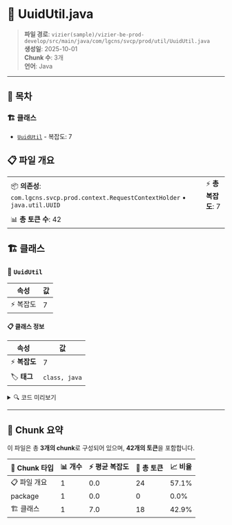 # 📄 UuidUtil.java

> **파일 경로**: `vizier(sample)/vizier-be-prod-develop/src/main/java/com/lgcns/svcp/prod/util/UuidUtil.java`  
> **생성일**: 2025-10-01  
> **Chunk 수**: 3개  
> **언어**: Java
---

## 📑 목차

### 🏗️ 클래스
- [`UuidUtil`](#class-uuidutil) - 복잡도: 7

## 📋 파일 개요

| | |
|--|--|
| 📦 **의존성**: `com.lgcns.svcp.prod.context.RequestContextHolder` • `java.util.UUID` | ⚡ **총 복잡도**: 7 |
| 📊 **총 토큰 수**: 42 |  |



## 🏗️ 클래스

### <a id="class-uuidutil"></a>🎯 `UuidUtil`

| 속성 | 값 |
|------|----|
| ⚡ 복잡도 | 7 |



#### 📋 클래스 정보

| 속성 | 값 |
|------|----|
| ⚡ **복잡도** | 7 || 📍 **라인 범위** | 7-7 |
| 🏷️ **태그** | `class, java` |

<details>
<summary>🔍 코드 미리보기</summary>

```java
public class UuidUtil {
	public static String generateRandomUUID() {
        String randomUuid = UUID.randomUUID().toString();
        RequestContextHolder.setUuid(randomUuid);
        return randomUuid;
    }
}...
```

**Chunk 정보**
- 🆔 **ID**: `22cd7441c1a2`
- 📍 **라인**: 7-7
- 📊 **토큰**: 18
- 🏷️ **태그**: `class, java`

</details>

---





## 🧩 Chunk 요약

이 파일은 총 **3개의 chunk**로 구성되어 있으며, **42개의 토큰**을 포함합니다.

| 🧩 Chunk 타입 | 📊 개수 | ⚡ 평균 복잡도 | 📝 총 토큰 | 📈 비율 |
|---------------|--------|-------------|----------|--------|
| 📋 파일 개요 | 1 | 0.0 | 24 | 57.1% |
| package | 1 | 0.0 | 0 | 0.0% |
| 🏗️ 클래스 | 1 | 7.0 | 18 | 42.9% |

